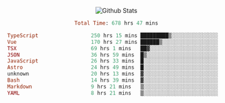 <!DOCTYPE html>
<body>
<div align="center">
  
  ![Github Stats](https://github-readme-stats.vercel.app/api?username=verycrunchy&show_icons=true&theme=radical)

<!--START_SECTION:waka-->

```ruby
Total Time: 678 hrs 47 mins

TypeScript                 250 hrs 15 mins █████████▒░░░░░░░░░░░░░░░   36.88 %
Vue                        170 hrs 27 mins ██████▒░░░░░░░░░░░░░░░░░░   25.12 %
TSX                        69 hrs 1 mins   ██▓░░░░░░░░░░░░░░░░░░░░░░   10.17 %
JSON                       36 hrs 59 mins  █▒░░░░░░░░░░░░░░░░░░░░░░░   05.45 %
JavaScript                 26 hrs 33 mins  █░░░░░░░░░░░░░░░░░░░░░░░░   03.91 %
Astro                      24 hrs 49 mins  █░░░░░░░░░░░░░░░░░░░░░░░░   03.66 %
unknown                    20 hrs 13 mins  ▓░░░░░░░░░░░░░░░░░░░░░░░░   02.98 %
Bash                       14 hrs 39 mins  ▓░░░░░░░░░░░░░░░░░░░░░░░░   02.16 %
Markdown                   9 hrs 21 mins   ▒░░░░░░░░░░░░░░░░░░░░░░░░   01.38 %
YAML                       8 hrs 21 mins   ▒░░░░░░░░░░░░░░░░░░░░░░░░   01.23 %
```

<!--END_SECTION:waka-->
</div>
</body>
</html>

